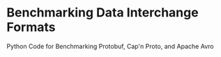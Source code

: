 # Benchmarking Data Interchange Formats
Python Code for Benchmarking Protobuf, Cap'n Proto, and Apache Avro
